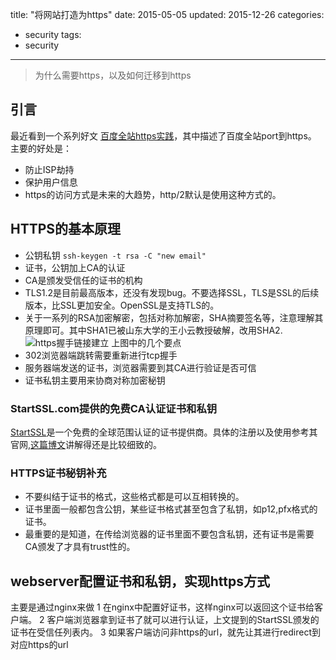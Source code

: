 title:  "将网站打造为https"
date: 2015-05-05
updated: 2015-12-26
categories: 
- security
tags:
- security
---

> 为什么需要https，以及如何迁移到https

## 引言

最近看到一个系列好文 [百度全站https实践](http://op.baidu.com/2015/04/https-index/)，其中描述了百度全站port到https。
主要的好处是：
- 防止ISP劫持
- 保护用户信息
- https的访问方式是未来的大趋势，http/2默认是使用这种方式的。

## HTTPS的基本原理
- 公钥私钥 `ssh-keygen -t rsa -C "new email"`
- 证书，公钥加上CA的认证
- CA是颁发受信任的证书的机构
- TLS1.2是目前最高版本，还没有发现bug。不要选择SSL，TLS是SSL的后续版本，比SSL更加安全。OpenSSL是支持TLS的。
- 关于一系列的RSA加密解密，包括对称加解密，SHA摘要签名等，注意理解其原理即可。其中SHA1已被山东大学的王小云教授破解，改用SHA2.
![https握手链接建立](/images/2015/5/将网站打造为https/handshake.png)
上图中的几个要点
- 302浏览器端跳转需要重新进行tcp握手
- 服务器端发送的证书，浏览器需要到其CA进行验证是否可信
- 证书私钥主要用来协商对称加密秘钥

### StartSSL.com提供的免费CA认证证书和私钥
[StartSSL](http://www.startssl.com/)是一个免费的全球范围认证的证书提供商。具体的注册以及使用参考其官网,[这篇博文](http://www.freehao123.com/startssl-ssl/)讲解得还是比较细致的。

### HTTPS证书秘钥补充
- 不要纠结于证书的格式，这些格式都是可以互相转换的。
- 证书里面一般都包含公钥，某些证书格式甚至包含了私钥，如p12,pfx格式的证书。
- 最重要的是知道，在传给浏览器的证书里面不要包含私钥，还有证书是需要CA颁发了才具有trust性的。

## webserver配置证书和私钥，实现https方式
主要是通过nginx来做
1 在nginx中配置好证书，这样nginx可以返回这个证书给客户端。
2 客户端浏览器拿到证书了就可以进行认证，上文提到的StartSSL颁发的证书在受信任列表内。
3 如果客户端访问非https的url，就先让其进行redirect到对应https的url




